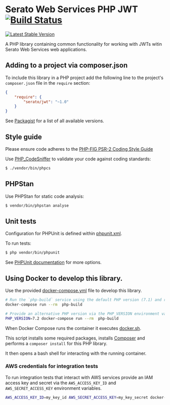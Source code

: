 # Serato Web Services PHP JWT [![Build Status](https://img.shields.io/travis/serato/web-sws-php-jwt.svg)](https://travis-ci.org/serato/web-sws-php-jwt)

[![Latest Stable Version](https://img.shields.io/packagist/v/serato/jwt.svg)](https://packagist.org/packages/serato/jwt)

A PHP library containing common functionality for working with JWTs witin
Serato Web Services web applications.

## Adding to a project via composer.json

To include this library in a PHP project add the following line to the project's
`composer.json` file in the `require` section:

```json
{
	"require": {
		"serato/jwt": "~1.0"
	}
}
```
See [Packagist](https://packagist.org/packages/serato/jwt) for a list of all 
available versions.

## Style guide

Please ensure code adheres to the [PHP-FIG PSR-2 Coding Style Guide](http://www.php-fig.org/psr/psr-2/)

Use [PHP_CodeSniffer](https://github.com/squizlabs/PHP_CodeSniffer/wiki) to validate your code against coding standards:

```bash
$ ./vendor/bin/phpcs
```

## PHPStan

Use PHPStan for static code analysis:

```bash
$ vendor/bin/phpstan analyse
```

## Unit tests

Configuration for PHPUnit is defined within [phpunit.xml](phpunit.xml).

To run tests:

```bash
$ php vendor/bin/phpunit
```

See [PHPUnit documentation](https://phpunit.de/manual/current/en/index.html) for more options.

## Using Docker to develop this library.

Use the provided [docker-compose.yml](./docker-compose.yml) file to develop this library.

```bash
# Run the `php-build` service using the default PHP version (7.1) and remove the container after use.
docker-compose run --rm  php-build

# Provide an alternative PHP version via the PHP_VERSION environment variable.
PHP_VERSION=7.2 docker-compose run --rm  php-build
```

When Docker Compose runs the container it executes [docker.sh](./docker.sh).

This script installs some required packages, installs [Composer](https://getcomposer.org/) and performs a `composer install` for this PHP library.

It then opens a bash shell for interacting with the running container.

### AWS credentials for integration tests

To run integration tests that interact with AWS services provide an IAM access key and secret via the `AWS_ACCESS_KEY_ID` and `AWS_SECRET_ACCESS_KEY` environment variables.

```bash
AWS_ACCESS_KEY_ID=my_key_id AWS_SECRET_ACCESS_KEY=my_key_secret docker-compose run --rm  php-build
```

